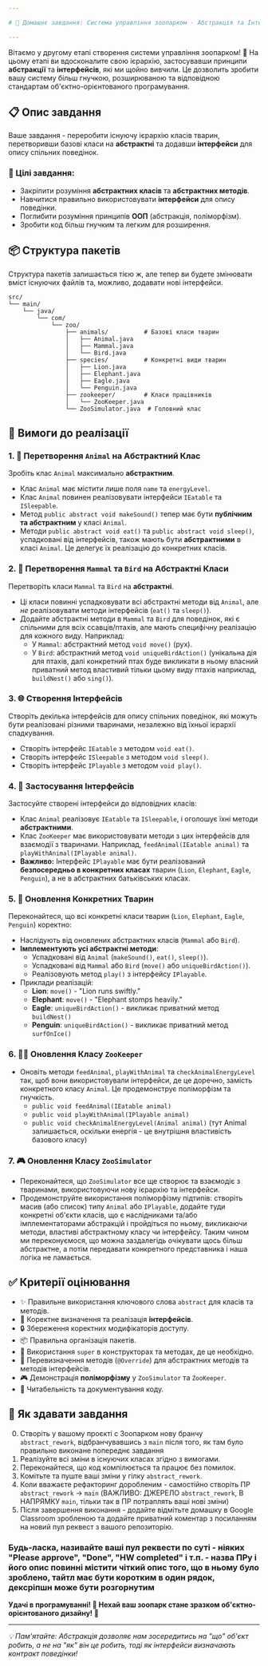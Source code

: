 ```yaml
---

# 🦁 Домашнє завдання: Система управління зоопарком - Абстракція та Інтерфейси 🐘

---
```


Вітаємо у другому етапі створення системи управління зоопарком! 🎉 На цьому етапі ви вдосконалите свою ієрархію, застосувавши принципи **абстракції** та **інтерфейсів**, які ми щойно вивчили. Це дозволить зробити вашу систему більш гнучкою, розширюваною та відповідною стандартам об'єктно-орієнтованого програмування.

## 📋 Опис завдання

Ваше завдання - переробити існуючу ієрархію класів тварин, перетворивши базові класи на **абстрактні** та додавши **інтерфейси** для опису спільних поведінок.

### 🎯 Цілі завдання:
- Закріпити розуміння **абстрактних класів** та **абстрактних методів**.
- Навчитися правильно використовувати **інтерфейси** для опису поведінки.
- Поглибити розуміння принципів **ООП** (абстракція, поліморфізм).
- Зробити код більш гнучким та легким для розширення.

## 📦 Структура пакетів

Структура пакетів залишається тією ж, але тепер ви будете змінювати вміст існуючих файлів та, можливо, додавати нові інтерфейси.

```
src/
└── main/
    └── java/
        └── com/
            └── zoo/
                ├── animals/          # Базові класи тварин
                │   ├── Animal.java
                │   ├── Mammal.java
                │   └── Bird.java
                ├── species/          # Конкретні види тварин
                │   ├── Lion.java
                │   ├── Elephant.java
                │   ├── Eagle.java
                │   └── Penguin.java
                ├── zookeeper/        # Класи працівників
                │   └── ZooKeeper.java
                └── ZooSimulator.java  # Головний клас
```

## 📝 Вимоги до реалізації

### 1. 🐾 Перетворення `Animal` на Абстрактний Клас

Зробіть клас `Animal` максимально **абстрактним**.

- Клас `Animal` має містити лише поля `name` та `energyLevel`.
- Клас `Animal` повинен реалізовувати інтерфейси `IEatable` та `ISleepable`.
- Метод `public abstract void makeSound()` тепер має бути **публічним та абстрактним** у класі `Animal`.
- Методи `public abstract void eat()` та `public abstract void sleep()`, успадковані від інтерфейсів, також мають бути **абстрактними** в класі `Animal`. Це делегує їх реалізацію до конкретних класів.

### 2. 🦌 Перетворення `Mammal` та `Bird` на Абстрактні Класи

Перетворіть класи `Mammal` та `Bird` на **абстрактні**.

- Ці класи повинні успадковувати всі абстрактні методи від `Animal`, але *не* реалізовувати методи інтерфейсів (`eat()` та `sleep()`).
- Додайте абстрактні методи в `Mammal` та `Bird` для поведінок, які є спільними для всіх ссавців/птахів, але мають специфічну реалізацію для кожного виду. Наприклад:
    - У `Mammal`: абстрактний метод `void move()` (рух).
    - У `Bird`: абстрактний метод `void uniqueBirdAction()` (унікальна дія для птахів, далі конкретний птах буде викликати в ньому власний приватний метод властивий тільки цьому виду птахів наприклад, `buildNest()` або `sing()`).

### 3. 🌐 Створення Інтерфейсів

Створіть декілька інтерфейсів для опису спільних поведінок, які можуть бути реалізовані різними тваринами, незалежно від їхньої ієрархії спадкування.

- Створіть інтерфейс `IEatable` з методом `void eat()`.
- Створіть інтерфейс `ISleepable` з методом `void sleep()`.
- Створіть інтерфейс `IPlayable` з методом `void play()`.

### 4. 🔗 Застосування Інтерфейсів

Застосуйте створені інтерфейси до відповідних класів:

- Клас `Animal` реалізовує `IEatable` та `ISleepable`, і оголошує їхні методи **абстрактними**.
- Клас `ZooKeeper` має використовувати методи з цих інтерфейсів для взаємодії з тваринами. Наприклад, `feedAnimal(IEatable animal)` та `playWithAnimal(IPlayable animal)`.
- **Важливо:** Інтерфейс `IPlayable` має бути реалізований **безпосередньо в конкретних класах** тварин (`Lion`, `Elephant`, `Eagle`, `Penguin`), а не в абстрактних батьківських класах.

### 5. 🦁 Оновлення Конкретних Тварин

Переконайтеся, що всі конкретні класи тварин (`Lion`, `Elephant`, `Eagle`, `Penguin`) коректно:

- Наслідують від оновлених абстрактних класів (`Mammal` або `Bird`).
- **Імплементують усі абстрактні методи**:
    - Успадковані від `Animal` (`makeSound()`, `eat()`, `sleep()`).
    - Успадковані від `Mammal` або `Bird` (`move()` або `uniqueBirdAction()`).
    - Реалізовують метод `play()` з інтерфейсу `IPlayable`.
- Приклади реалізацій:
    - **Lion**: `move()` - "Lion runs swiftly."
    - **Elephant**: `move()` - "Elephant stomps heavily."
    - **Eagle**: `uniqueBirdAction()` - викликає приватний метод `buildNest()`
    - **Penguin**: `uniqueBirdAction()` - викликає приватний метод `surfOnIce()`

### 6. 👨‍🔬 Оновлення Класу `ZooKeeper`

- Оновіть методи `feedAnimal`, `playWithAnimal` та `checkAnimalEnergyLevel` так, щоб вони використовували інтерфейси, де це доречно, замість конкретного класу `Animal`. Це продемонструє поліморфізм та гнучкість.
    - `public void feedAnimal(IEatable animal)`
    - `public void playWithAnimal(IPlayable animal)`
    - `public void checkAnimalEnergyLevel(Animal animal)` (тут Animal залишається, оскільки енергія - це внутрішня властивість базового класу)

### 7. 🎮 Оновлення Класу `ZooSimulator`

- Переконайтеся, що `ZooSimulator` все ще створює та взаємодіє з тваринами, використовуючи нову ієрархію та інтерфейси.
- Продемонструйте використання поліморфізму підтипів: створіть масив (або список) типу `Animal` або `IPlayable`, додайте туди конкретні об'єкти класів, що є наслідниками та/або імплементаторами абстракцій і пройдіться по ньому, викликаючи методи, властиві абстрактному класу чи інтерфейсу. Таким чином ми переконуємося, що можна заздалегідь очікувати щось більш абстрактне, а потім передавати конкретного представника і наша логіка не ламається.

## ✅ Критерії оцінювання

- ✨ Правильне використання ключового слова `abstract` для класів та методів.
- 🔗 Коректне визначення та реалізація **інтерфейсів**.
- 🔒 Збереження коректних модифікаторів доступу.
- 📦 Правильна організація пакетів.
- 🔄 Використання `super` в конструкторах та методах, де це необхідно.
- 🎯 Перевизначення методів (`@Override`) для абстрактних методів та методів інтерфейсів.
- 🎮 Демонстрація **поліморфізму** у `ZooSimulator` та `ZooKeeper`.
- 📖 Читабельність та документування коду.

## 🤝 Як здавати завдання

0. Створіть у вашому проєкті с Зоопарком нову бранчу `abstract_rework`, відбранчувавшись з `main` після того, як там було правильно виконане попереднє завдання
1. Реалізуйте всі зміни в існуючих класах згідно з вимогами.
2. Переконайтеся, що код компілюється та працює без помилок.
3. Комітьте та пуште ваші зміни у гілку `abstract_rework`.
4. Коли вважаєте рефакторинг доробленим - самостійно створіть ПР `abstract_rework` -> `main` (ВАЖЛИВО: ДЖЕРЕЛО `abstract_rework`, В НАПРЯМКУ `main`, тільки так в ПР потраплять ваші нові зміни)
5. Після завершення виконання - додайте відмітьте домашку в Google Classroom зробленою та додайте приватний коментар з посиланням на новий пул реквест з вашого репозиторію.

### Будь-ласка, називайте ваші пул реквести по суті - ніяких "Please approve", "Done", "HW completed" і т.п. - назва ПРу і його опис повинні містити чіткий опис того, що в ньому було зроблено, тайтл має бути коротким в один рядок, дексріпшн може бути розгорнутим

**Удачі в програмуванні! 🌟 Нехай ваш зоопарк стане зразком об'єктно-орієнтованого дизайну! 🎊**

---
*💡 Пам'ятайте: Абстракція дозволяє нам зосередитись на "що" об'єкт робить, а не на "як" він це робить, тоді як інтерфейси визначають контракт поведінки!*
